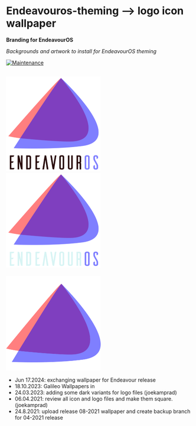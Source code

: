 # Endeavouros-theming --> logo icon wallpaper

**Branding for EndeavourOS**

*Backgrounds and artwork to install for EndeavourOS theming*

[![Maintenance](https://img.shields.io/maintenance/yes/2024.svg)]()

![EndeavourOS Logo](https://raw.githubusercontent.com/endeavouros-team/endeavouros-theming/master/endeavouros.png "EndeavourOS Logo") ![EndeavourOS dark Logo](https://raw.githubusercontent.com/endeavouros-team/endeavouros-theming/master/endeavouros-dark.png "EndeavourOS dark Logo")
---
![EndeavourOS Icon](https://raw.githubusercontent.com/endeavouros-team/endeavouros-theming/master/endeavouros-icon.png "EndeavourOS Icon")

* Jun 17.2024:  exchanging wallpaper for Endeavour release 
* 18.10.2023: Galileo Wallpapers in 
* 24.03.2023: adding some dark variants for logo files (joekamprad)
* 06.04.2021: review all icon and logo files and make them square. (joekamprad)
* 24.8.2021: upload release 08-2021 wallpaper and create backup branch for 04-2021 release
